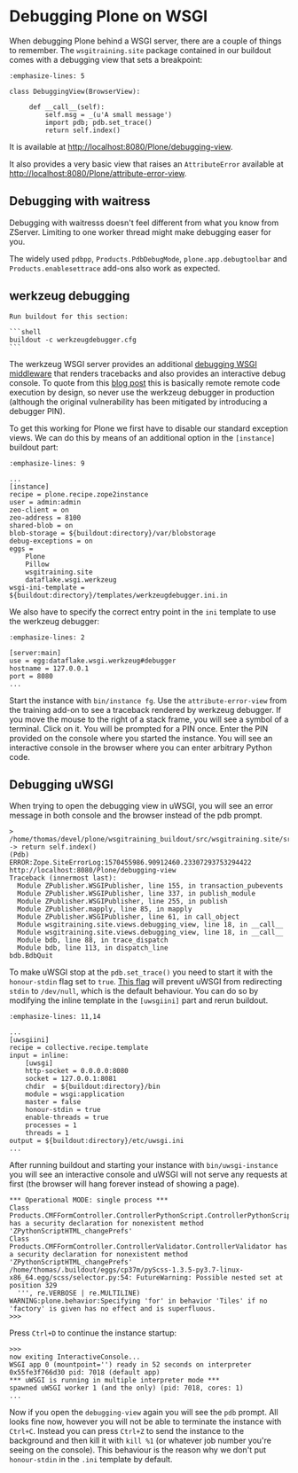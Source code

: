 # Debugging Plone on WSGI

When debugging Plone behind a WSGI server, there are a couple of things to remember.
The `wsgitraining.site` package contained in our buildout comes with a debugging view that sets a breakpoint:

```{code-block} python
:emphasize-lines: 5

class DebuggingView(BrowserView):

     def __call__(self):
         self.msg = _(u'A small message')
         import pdb; pdb.set_trace()
         return self.index()
```

It is available at [http://localhost:8080/Plone/debugging-view](http://localhost:8080/Plone/debugging-view).

It also provides a very basic view that raises an `AttributeError` available at [http://localhost:8080/Plone/attribute-error-view](http://localhost:8080/Plone/attribute-error-view).

## Debugging with waitress

Debugging with waitresss doesn't feel different from what you know from ZServer.
Limiting to one worker thread might make debugging easer for you.

The widely used `pdbpp`, `Products.PdbDebugMode`, `plone.app.debugtoolbar` and `Products.enablesettrace` add-ons also work as expected.

## werkzeug debugging

````{sidebar} Build now
Run buildout for this section:

```shell
buildout -c werkzeugdebugger.cfg
```
````

The werkzeug WSGI server provides an additional [debugging WSGI middleware](https://werkzeug.palletsprojects.com/en/0.16.x/debug) that renders tracebacks and also provides an interactive debug console.
To quote from this [blog post](https://labs.detectify.com/2015/10/02/how-patreon-got-hacked-publicly-exposed-werkzeug-debugger/) this is basically remote remote code execution by design, so never use the werkzeug debugger in production (although the original vulnerability has been mitigated by introducing a debugger PIN).

To get this working for Plone we first have to disable our standard exception views.
We can do this by means of an additional option in the `[instance]` buildout part:

```{code-block} ini
:emphasize-lines: 9

...
[instance]
recipe = plone.recipe.zope2instance
user = admin:admin
zeo-client = on
zeo-address = 8100
shared-blob = on
blob-storage = ${buildout:directory}/var/blobstorage
debug-exceptions = on
eggs =
    Plone
    Pillow
    wsgitraining.site
    dataflake.wsgi.werkzeug
wsgi-ini-template = ${buildout:directory}/templates/werkzeugdebugger.ini.in
```

We also have to specify the correct entry point in the `ini` template to use the werkzeug debugger:

```{code-block} ini
:emphasize-lines: 2

[server:main]
use = egg:dataflake.wsgi.werkzeug#debugger
hostname = 127.0.0.1
port = 8080
...
```

Start the instance with `bin/instance fg`.
Use the `attribute-error-view` from the training add-on to see a traceback rendered by werkzeug debugger.
If you move the mouse to the right of a stack frame, you will see a symbol of a terminal.
Click on it.
You will be prompted for a PIN once.
Enter the PIN provided on the console where you started the instance.
You will see an interactive console in the browser where you can enter arbitrary Python code.

## Debugging uWSGI

When trying to open the debugging view in uWSGI, you will see an error message in both console and the browser instead of the pdb prompt.

```shell
> /home/thomas/devel/plone/wsgitraining_buildout/src/wsgitraining.site/src/wsgitraining/site/views/debugging_view.py(18)__call__()
-> return self.index()
(Pdb)
ERROR:Zope.SiteErrorLog:1570455986.90912460.23307293753294422 http://localhost:8080/Plone/debugging-view
Traceback (innermost last):
  Module ZPublisher.WSGIPublisher, line 155, in transaction_pubevents
  Module ZPublisher.WSGIPublisher, line 337, in publish_module
  Module ZPublisher.WSGIPublisher, line 255, in publish
  Module ZPublisher.mapply, line 85, in mapply
  Module ZPublisher.WSGIPublisher, line 61, in call_object
  Module wsgitraining.site.views.debugging_view, line 18, in __call__
  Module wsgitraining.site.views.debugging_view, line 18, in __call__
  Module bdb, line 88, in trace_dispatch
  Module bdb, line 113, in dispatch_line
bdb.BdbQuit
```

To make uWSGI stop at the `pdb.set_trace()` you need to start it with the `honour-stdin` flag set to `true`.
[This flag](https://uwsgi-docs.readthedocs.io/en/latest/Options.html#honour-stdin) will prevent uWSGI from redirecting `stdin` to `/dev/null`, which is the default behaviour.
You can do so by modifying the inline template in the `[uwsgiini]` part and rerun buildout.

```{code-block} ini
:emphasize-lines: 11,14

...
[uwsgiini]
recipe = collective.recipe.template
input = inline:
    [uwsgi]
    http-socket = 0.0.0.0:8080
    socket = 127.0.0.1:8081
    chdir  = ${buildout:directory}/bin
    module = wsgi:application
    master = false
    honour-stdin = true
    enable-threads = true
    processes = 1
    threads = 1
output = ${buildout:directory}/etc/uwsgi.ini
...
```

After running buildout and starting your instance with `bin/uwsgi-instance` you will see an interactive console and uWSGI will not serve any requests at first (the browser will hang forever instead of showing a page).

```console
*** Operational MODE: single process ***
Class Products.CMFFormController.ControllerPythonScript.ControllerPythonScript has a security declaration for nonexistent method 'ZPythonScriptHTML_changePrefs'
Class Products.CMFFormController.ControllerValidator.ControllerValidator has a security declaration for nonexistent method 'ZPythonScriptHTML_changePrefs'
/home/thomas/.buildout/eggs/cp37m/pyScss-1.3.5-py3.7-linux-x86_64.egg/scss/selector.py:54: FutureWarning: Possible nested set at position 329
  ''', re.VERBOSE | re.MULTILINE)
WARNING:plone.behavior:Specifying 'for' in behavior 'Tiles' if no 'factory' is given has no effect and is superfluous.
>>>
```

Press `Ctrl+D` to continue the instance startup:

```console
>>>
now exiting InteractiveConsole...
WSGI app 0 (mountpoint='') ready in 52 seconds on interpreter 0x55fe3f766d30 pid: 7018 (default app)
*** uWSGI is running in multiple interpreter mode ***
spawned uWSGI worker 1 (and the only) (pid: 7018, cores: 1)
...
```

Now if you open the `debugging-view` again you will see the `pdb` prompt.
All looks fine now, however you will not be able to terminate the instance with `Ctrl+C`.
Instead you can press `Ctrl+Z` to send the instance to the background and then kill it with `kill %1` (or whatever job number you're seeing on the console).
This behaviour is the reason why we don't put `honour-stdin` in the `.ini` template by default.
